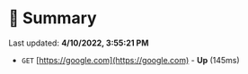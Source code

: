 # 📖 Summary
Last updated: **4/10/2022, 3:55:21 PM**

- `GET` [https://google.com](https://google.com) - **Up** (145ms)
